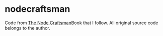 # nodecraftsman
Code from [The Node Craftsman](https://leanpub.com/nodecraftsman)Book that I follow. All original source code belongs to the author.
